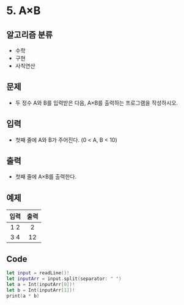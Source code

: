 # 5. A×B
## 알고리즘 분류
* 수학
* 구현
* 사칙연산

## 문제
* 두 정수 A와 B를 입력받은 다음, A×B를 출력하는 프로그램을 작성하시오.

## 입력
* 첫째 줄에 A와 B가 주어진다. (0 < A, B < 10)

## 출력
* 첫째 줄에 A×B를 출력한다.

## 예제
|입력|출력|
|:---:|:---:|
|1 2|2|
|3 4|12|

## Code
```swift
let input = readLine()!
let inputArr = input.split(separator: " ")
let a = Int(inputArr[0])!
let b = Int(inputArr[1])!
print(a * b)
```